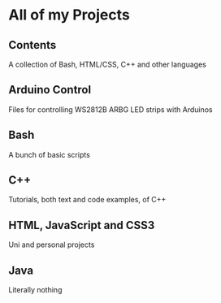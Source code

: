 # All of my Projects

## Contents  
A collection of Bash, HTML/CSS, C++ and other languages

## Arduino Control
Files for controlling WS2812B ARBG LED strips with Arduinos

## Bash
A bunch of basic scripts

## C++
Tutorials, both text and code examples, of C++

## HTML, JavaScript and CSS3
Uni and personal projects

## Java
Literally nothing